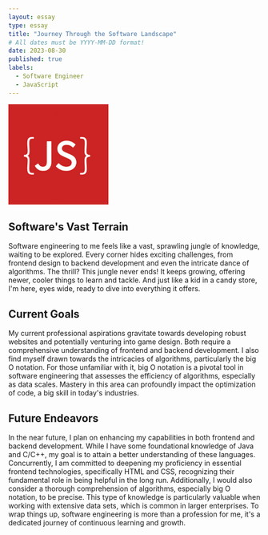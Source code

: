 ```yaml
---
layout: essay
type: essay
title: "Journey Through the Software Landscape"
# All dates must be YYYY-MM-DD format!
date: 2023-08-30
published: true
labels:
  - Software Engineer
  - JavaScript
---
```


<img width="200px" class="rounded float-start pe-4" src="../img/javascript-libraries.jpg">

## Software's Vast Terrain
Software engineering to me feels like a vast, sprawling jungle of knowledge, waiting to be explored. Every corner hides exciting challenges, from frontend design to backend development and even the intricate dance of algorithms. The thrill? This jungle never ends! It keeps growing, offering newer, cooler things to learn and tackle. And just like a kid in a candy store, I'm here, eyes wide, ready to dive into everything it offers.

## Current Goals

My current professional aspirations gravitate towards developing robust websites and potentially venturing into game design. Both  require a comprehensive understanding of frontend and backend development.  I also  find myself drawn towards the intricacies of algorithms, particularly the big O notation. For those unfamiliar with it, big O notation is a pivotal tool in software engineering that assesses the efficiency of algorithms, especially as data scales. Mastery in this area can profoundly impact the optimization of code, a big skill in today's industries.

## Future Endeavors

In the near future, I plan on enhancing my capabilities in both frontend and backend development. While I have some foundational knowledge of Java and C/C++, my goal is to attain a better understanding of these languages. Concurrently, I am committed to deepening my proficiency in essential frontend technologies, specifically HTML and CSS, recognizing their fundamental role in being helpful in the long run. Additionally, I would also consider a thorough comprehension of algorithms, especially big O notation, to be precise. This type of  knowledge is particularly valuable when working with extensive data sets, which is common in larger enterprises. To wrap things up, software engineering is more than a profession for me,  it's a dedicated journey of continuous learning and growth.


